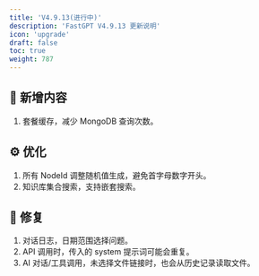 ```yaml
---
title: 'V4.9.13(进行中)'
description: 'FastGPT V4.9.13 更新说明'
icon: 'upgrade'
draft: false
toc: true
weight: 787
---
```



## 🚀 新增内容

1. 套餐缓存，减少 MongoDB 查询次数。

## ⚙️ 优化

1. 所有 NodeId 调整随机值生成，避免首字母数字开头。
2. 知识库集合搜索，支持嵌套搜索。

## 🐛 修复

1. 对话日志，日期范围选择问题。
2. API 调用时，传入的 system 提示词可能会重复。
3. AI 对话/工具调用，未选择文件链接时，也会从历史记录读取文件。